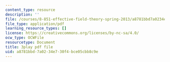```yaml
---
content_type: resource
description: ''
file: /courses/8-851-effective-field-theory-spring-2013/a8781bbd7a0234e730f4bce05cbb8c9e_Xpqcsa3RVTU.pdf
file_type: application/pdf
learning_resource_types: []
license: https://creativecommons.org/licenses/by-nc-sa/4.0/
ocw_type: OCWFile
resourcetype: Document
title: 3play pdf file
uid: a8781bbd-7a02-34e7-30f4-bce05cbb8c9e
---
```

